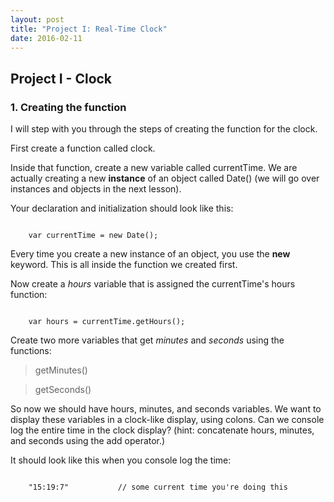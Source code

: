 ```yaml
---
layout: post
title: "Project I: Real-Time Clock"
date: 2016-02-11
---
```


## Project I - Clock

### 1. Creating the function

I will step with you through the steps of creating the function for the clock.

First create a function called clock.

Inside that function, create a new variable called currentTime. We are actually creating a new **instance** of an object called Date() (we will go over instances and objects in the next lesson).

Your declaration and initialization should look like this:

<pre><code>
	var currentTime = new Date();
</code></pre>

Every time you create a new instance of an object, you use the **new** keyword. This is all inside the function we created first.

Now create a *hours* variable that is assigned the currentTime's hours function:

<pre><code>
	var hours = currentTime.getHours();
</code></pre>

Create two more variables that get *minutes* and *seconds* using the functions:

> getMinutes()

> getSeconds()

So now we should have hours, minutes, and seconds variables. We want to display these variables in a clock-like display, using colons. Can we console log the entire time in the clock display? (hint: concatenate hours, minutes, and seconds using the add operator.)

It should look like this when you console log the time:

<pre><code>
	"15:19:7"			// some current time you're doing this
</code></pre>




